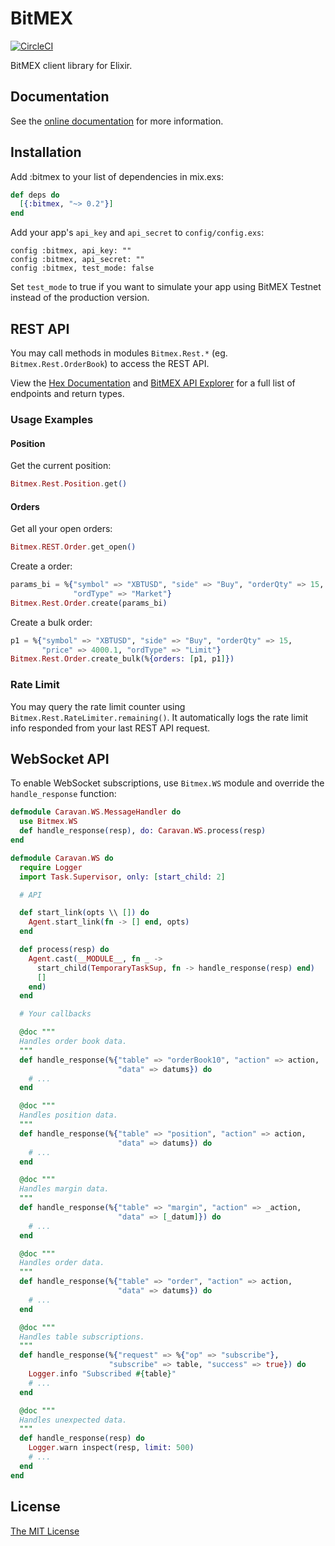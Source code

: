 # BitMEX

[![CircleCI](https://circleci.com/gh/nobrick/bitmex.svg?style=shield)](https://circleci.com/gh/nobrick/bitmex)

BitMEX client library for Elixir.

## Documentation
See the [online documentation](https://hexdocs.pm/bitmex/) for more information.

## Installation
Add :bitmex to your list of dependencies in mix.exs:

```elixir
def deps do
  [{:bitmex, "~> 0.2"}]
end
```

Add your app's `api_key` and `api_secret` to `config/config.exs`:
```
config :bitmex, api_key: ""
config :bitmex, api_secret: ""
config :bitmex, test_mode: false
```

Set `test_mode` to true if you want to simulate your app using BitMEX Testnet instead of the production version.

## REST API

You may call methods in modules `Bitmex.Rest.*` (eg. `Bitmex.Rest.OrderBook`) to access the REST API.

View the [Hex Documentation](https://hexdocs.pm/bitmex/) and [BitMEX API Explorer](https://www.bitmex.com/api/explorer/) for a full list of endpoints and return types.

### Usage Examples

#### Position
Get the current position:
```elixir
Bitmex.Rest.Position.get()
```

#### Orders
Get all your open orders:
```elixir
Bitmex.REST.Order.get_open()
```

Create a order:
```elixir
params_bi = %{"symbol" => "XBTUSD", "side" => "Buy", "orderQty" => 15,
              "ordType" => "Market"}
Bitmex.Rest.Order.create(params_bi)
```

Create a bulk order:
```elixir
p1 = %{"symbol" => "XBTUSD", "side" => "Buy", "orderQty" => 15,
       "price" => 4000.1, "ordType" => "Limit"}
Bitmex.Rest.Order.create_bulk(%{orders: [p1, p1]})
```

### Rate Limit
You may query the rate limit counter using `Bitmex.Rest.RateLimiter.remaining()`. It automatically logs the rate limit info responded from your last REST API request.

## WebSocket API

To enable WebSocket subscriptions, use `Bitmex.WS` module and override the `handle_response` function:

```elixir
defmodule Caravan.WS.MessageHandler do
  use Bitmex.WS
  def handle_response(resp), do: Caravan.WS.process(resp)
end

defmodule Caravan.WS do
  require Logger
  import Task.Supervisor, only: [start_child: 2]

  # API

  def start_link(opts \\ []) do
    Agent.start_link(fn -> [] end, opts)
  end

  def process(resp) do
    Agent.cast(__MODULE__, fn _ ->
      start_child(TemporaryTaskSup, fn -> handle_response(resp) end)
      []
    end)
  end

  # Your callbacks

  @doc """
  Handles order book data.
  """
  def handle_response(%{"table" => "orderBook10", "action" => action,
                        "data" => datums}) do
    # ...
  end

  @doc """
  Handles position data.
  """
  def handle_response(%{"table" => "position", "action" => action,
                        "data" => datums}) do
    # ...
  end

  @doc """
  Handles margin data.
  """
  def handle_response(%{"table" => "margin", "action" => _action,
                        "data" => [_datum]}) do
    # ...
  end

  @doc """
  Handles order data.
  """
  def handle_response(%{"table" => "order", "action" => action,
                        "data" => datums}) do
    # ...
  end

  @doc """
  Handles table subscriptions.
  """
  def handle_response(%{"request" => %{"op" => "subscribe"},
                      "subscribe" => table, "success" => true}) do
    Logger.info "Subscribed #{table}"
    # ...
  end

  @doc """
  Handles unexpected data.
  """
  def handle_response(resp) do
    Logger.warn inspect(resp, limit: 500)
    # ...
  end
end
```

## License

[The MIT License](https://github.com/nobrick/bitmex/blob/master/LICENSE)
